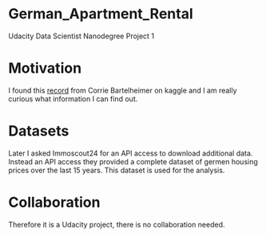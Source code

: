 # German_Apartment_Rental
Udacity Data Scientist Nanodegree Project 1

# Motivation
I found this [record](https://www.kaggle.com/corrieaar/apartment-rental-offers-in-germany) from Corrie Bartelheimer on kaggle and I am really curious what information I can find out.

# Datasets
Later I asked Immoscout24 for an API access to download additional data. Instead an API access
they provided a complete dataset of germen housing prices over the last 15 years.
This dataset is used for the analysis.

# Collaboration
Therefore it is a Udacity project, there is no collaboration needed.
